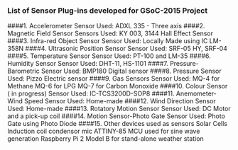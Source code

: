 ### List of Sensor Plug-ins developed for GSoC-2015 Project

####1. Accelerometer 
Sensor Used:    ADXL 335 - Three axis
####2. Magnetic Field Sensor
Sensors Used:   KY 003, 3144 Hall Effect Sensor
####3. Infra-red Object Sensor
Sensor Used:    Locally Made using IC LM-358N
####4. Ultrasonic Position Sensor
Sensor Used:    SRF-05 HY, SRF-04
####5. Temperature Sensor
Sensor Used:    PT-100 and LM-35
####6. Humidity Sensor
Sensor Used:    DHT-11, HS-1101
####7. Pressure- Barometric 
Sensor Used:    BMP180 Digital sensor
####8. Pressure
Sensor Used:    Pizzo Electric sensor
####9. Gas Sensors
Sensor Used:    MQ-4 for Methane
                MQ-6 for LPG
                MQ-7 for Carbon Monoxide
####10. Colour Sensor ( in progress)
Sensor Used:    IC-TCS3200D-SOP8
####11. Anemometer- Wind Speed
Sensor Used:    Home-made 
####12. Wind Direction
Sensor Used:    Home-made
####13. Rotatory Motion Sensor
Sensor Used:    DC Motor and a pick-up coil
####14. Motion Sensor-Photo Gate
Sensor Used:    Photo Gate using Photo Diode
####15. Other devices used as sensors
                Solar Cells
                Induction coil
                condensor mic
                ATTINY-85 MCU used for sine wave generation
                Raspberry Pi 2 Model B for stand-alone weather station


